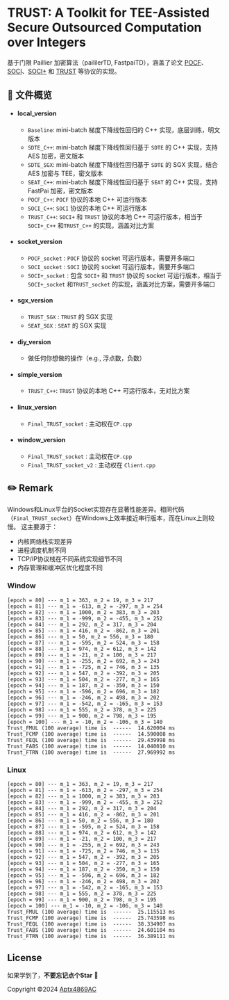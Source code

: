 # TRUST: A Toolkit for TEE-Assisted Secure Outsourced Computation over Integers

基于门限 Paillier 加密算法（paililerTD, FastpaiTD），涵盖了论文 [POCF](https://ieeexplore.ieee.org/abstract/document/7500106)、[SOCI](https://ieeexplore.ieee.org/abstract/document/9908577)、[SOCI+](https://ieeexplore.ieee.org/abstract/document/10531248) 和 [TRUST](https://arxiv.org/abs/2412.01073) 等协议的实现。


## :memo: 文件概览

- #### **local_version**  
  
  - `Baseline`: mini-batch 梯度下降线性回归的 C++ 实现，底层训练，明文版本
  - `SDTE_C++`: mini-batch 梯度下降线性回归基于 `SDTE` 的 C++ 实现，支持 AES 加密，密文版本 
  - `SDTE_SGX`: mini-batch 梯度下降线性回归基于 `SDTE` 的 SGX 实现，结合 AES 加密与 TEE，密文版本
  - `SEAT_C++`: mini-batch 梯度下降线性回归基于 `SEAT` 的 C++ 实现，支持 FastPai 加密，密文版本
  - `POCF_C++`: `POCF` 协议的本地 C++ 可运行版本
  - `SOCI_C++`: `SOCI` 协议的本地 C++ 可运行版本
  - `TRUST_C++`: `SOCI+` 和 `TRUST` 协议的本地 C++ 可运行版本，相当于  `SOCI+_C++` 和`TRUST_C++` 的实现，涵盖对比方案
  
- #### **socket_version**  
  
  - `POCF_socket` :  `POCF` 协议的 socket 可运行版本，需要开多端口
  - `SOCI_socket` :  `SOCI` 协议的 socket 可运行版本，需要开多端口
  - `SOCI+_socket` : 包含 `SOCI+` 和 `TRUST` 协议的 socket 可运行版本，相当于  `SOCI+_socket` 和`TRUST_socket` 的实现，涵盖对比方案，需要开多端口

- #### **sgx_version**

  - `TRUST_SGX` : `TRUST` 的 SGX 实现
  - `SEAT_SGX` : `SEAT` 的 SGX 实现

- #### **diy_version**

  - 做任何你想做的操作（e.g., 浮点数，负数）

- #### **simple_version**

  - `TRUST_C++`: `TRUST` 协议的本地 C++ 可运行版本，无对比方案

- #### **linux_version**

  - `Final_TRUST_socket` : 主动权在`CP.cpp`

- #### **window_version**

  - `Final_TRUST_socket` : 主动权在`CP.cpp`
  - `Final_TRUST_socket_v2` : 主动权在 `Client.cpp`

  
## :pencil2: Remark

Windows和Linux平台的Socket实现存在显著性能差异。相同代码（`Final_TRUST_socket`）在Windows上效率接近串行版本，而在Linux上则较慢。
这主要源于：

  - 内核网络栈实现差异
  - 进程调度机制不同
  - TCP/IP协议栈在不同系统实现细节不同
  - 内存管理和缓冲区优化程度不同



### Window

```shell
[epoch = 80] --- m_1 = 363, m_2 = 19, m_3 = 217
[epoch = 81] --- m_1 = -613, m_2 = -297, m_3 = 254
[epoch = 82] --- m_1 = 1000, m_2 = 383, m_3 = 203
[epoch = 83] --- m_1 = -999, m_2 = -455, m_3 = 252
[epoch = 84] --- m_1 = 292, m_2 = 317, m_3 = 204
[epoch = 85] --- m_1 = 416, m_2 = -862, m_3 = 201
[epoch = 86] --- m_1 = 50, m_2 = 556, m_3 = 180
[epoch = 87] --- m_1 = -595, m_2 = 524, m_3 = 158
[epoch = 88] --- m_1 = 974, m_2 = 612, m_3 = 142
[epoch = 89] --- m_1 = -21, m_2 = 100, m_3 = 217
[epoch = 90] --- m_1 = -255, m_2 = 692, m_3 = 243
[epoch = 91] --- m_1 = -725, m_2 = 746, m_3 = 135
[epoch = 92] --- m_1 = 547, m_2 = -392, m_3 = 205
[epoch = 93] --- m_1 = 504, m_2 = -277, m_3 = 165
[epoch = 94] --- m_1 = 187, m_2 = -350, m_3 = 150
[epoch = 95] --- m_1 = -596, m_2 = 696, m_3 = 182
[epoch = 96] --- m_1 = -246, m_2 = 498, m_3 = 202
[epoch = 97] --- m_1 = -542, m_2 = -165, m_3 = 153
[epoch = 98] --- m_1 = 555, m_2 = 378, m_3 = 225
[epoch = 99] --- m_1 = 900, m_2 = 798, m_3 = 195
[epoch = 100] --- m_1 = -10, m_2 = -106, m_3 = 140
Trust_FMUL (100 average) time is  ------  14.620004 ms
Trust_FCMP (100 average) time is  ------  14.590008 ms      
Trust_FEQL (100 average) time is  ------  29.439998 ms      
Trust_FABS (100 average) time is  ------  14.040010 ms      
Trust_FTRN (100 average) time is  ------  27.969992 ms
```

### Linux

```shell
[epoch = 80] --- m_1 = 363, m_2 = 19, m_3 = 217
[epoch = 81] --- m_1 = -613, m_2 = -297, m_3 = 254
[epoch = 82] --- m_1 = 1000, m_2 = 383, m_3 = 203
[epoch = 83] --- m_1 = -999, m_2 = -455, m_3 = 252
[epoch = 84] --- m_1 = 292, m_2 = 317, m_3 = 204
[epoch = 85] --- m_1 = 416, m_2 = -862, m_3 = 201
[epoch = 86] --- m_1 = 50, m_2 = 556, m_3 = 180
[epoch = 87] --- m_1 = -595, m_2 = 524, m_3 = 158
[epoch = 88] --- m_1 = 974, m_2 = 612, m_3 = 142
[epoch = 89] --- m_1 = -21, m_2 = 100, m_3 = 217
[epoch = 90] --- m_1 = -255, m_2 = 692, m_3 = 243
[epoch = 91] --- m_1 = -725, m_2 = 746, m_3 = 135
[epoch = 92] --- m_1 = 547, m_2 = -392, m_3 = 205
[epoch = 93] --- m_1 = 504, m_2 = -277, m_3 = 165
[epoch = 94] --- m_1 = 187, m_2 = -350, m_3 = 150
[epoch = 95] --- m_1 = -596, m_2 = 696, m_3 = 182
[epoch = 96] --- m_1 = -246, m_2 = 498, m_3 = 202
[epoch = 97] --- m_1 = -542, m_2 = -165, m_3 = 153
[epoch = 98] --- m_1 = 555, m_2 = 378, m_3 = 225
[epoch = 99] --- m_1 = 900, m_2 = 798, m_3 = 195
[epoch = 100] --- m_1 = -10, m_2 = -106, m_3 = 140
Trust_FMUL (100 average) time is  ------  25.115513 ms
Trust_FCMP (100 average) time is  ------  25.743598 ms
Trust_FEQL (100 average) time is  ------  38.334907 ms
Trust_FABS (100 average) time is  ------  24.601104 ms
Trust_FTRN (100 average) time is  ------  36.389111 ms
```



## License

如果学到了，**不要忘记点个Star** :sparkling_heart:

Copyright :copyright:2024 [Aptx4869AC](https://github.com/Aptx4869AC)
